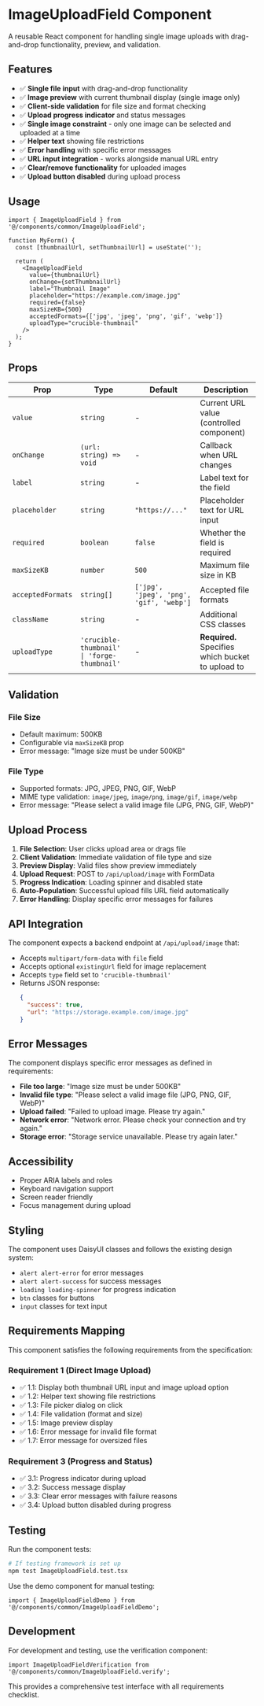 # ImageUploadField Component

A reusable React component for handling single image uploads with drag-and-drop functionality, preview, and validation.

## Features

- ✅ **Single file input** with drag-and-drop functionality
- ✅ **Image preview** with current thumbnail display (single image only)
- ✅ **Client-side validation** for file size and format checking
- ✅ **Upload progress indicator** and status messages
- ✅ **Single image constraint** - only one image can be selected and uploaded at a time
- ✅ **Helper text** showing file restrictions
- ✅ **Error handling** with specific error messages
- ✅ **URL input integration** - works alongside manual URL entry
- ✅ **Clear/remove functionality** for uploaded images
- ✅ **Upload button disabled** during upload process

## Usage

```tsx
import { ImageUploadField } from '@/components/common/ImageUploadField';

function MyForm() {
  const [thumbnailUrl, setThumbnailUrl] = useState('');

  return (
    <ImageUploadField
      value={thumbnailUrl}
      onChange={setThumbnailUrl}
      label="Thumbnail Image"
      placeholder="https://example.com/image.jpg"
      required={false}
      maxSizeKB={500}
      acceptedFormats={['jpg', 'jpeg', 'png', 'gif', 'webp']}
      uploadType="crucible-thumbnail"
    />
  );
}
```

## Props

| Prop | Type | Default | Description |
|------|------|---------|-------------|
| `value` | `string` | - | Current URL value (controlled component) |
| `onChange` | `(url: string) => void` | - | Callback when URL changes |
| `label` | `string` | - | Label text for the field |
| `placeholder` | `string` | `"https://..."` | Placeholder text for URL input |
| `required` | `boolean` | `false` | Whether the field is required |
| `maxSizeKB` | `number` | `500` | Maximum file size in KB |
| `acceptedFormats` | `string[]` | `['jpg', 'jpeg', 'png', 'gif', 'webp']` | Accepted file formats |
| `className` | `string` | - | Additional CSS classes |
| `uploadType` | `'crucible-thumbnail' \| 'forge-thumbnail'` | - | **Required.** Specifies which bucket to upload to |

## Validation

### File Size
- Default maximum: 500KB
- Configurable via `maxSizeKB` prop
- Error message: "Image size must be under 500KB"

### File Type
- Supported formats: JPG, JPEG, PNG, GIF, WebP
- MIME type validation: `image/jpeg`, `image/png`, `image/gif`, `image/webp`
- Error message: "Please select a valid image file (JPG, PNG, GIF, WebP)"

## Upload Process

1. **File Selection**: User clicks upload area or drags file
2. **Client Validation**: Immediate validation of file type and size
3. **Preview Display**: Valid files show preview immediately
4. **Upload Request**: POST to `/api/upload/image` with FormData
5. **Progress Indication**: Loading spinner and disabled state
6. **Auto-Population**: Successful upload fills URL field automatically
7. **Error Handling**: Display specific error messages for failures

## API Integration

The component expects a backend endpoint at `/api/upload/image` that:

- Accepts `multipart/form-data` with `file` field
- Accepts optional `existingUrl` field for image replacement
- Accepts `type` field set to `'crucible-thumbnail'`
- Returns JSON response:
  ```json
  {
    "success": true,
    "url": "https://storage.example.com/image.jpg"
  }
  ```

## Error Messages

The component displays specific error messages as defined in requirements:

- **File too large**: "Image size must be under 500KB"
- **Invalid file type**: "Please select a valid image file (JPG, PNG, GIF, WebP)"
- **Upload failed**: "Failed to upload image. Please try again."
- **Network error**: "Network error. Please check your connection and try again."
- **Storage error**: "Storage service unavailable. Please try again later."

## Accessibility

- Proper ARIA labels and roles
- Keyboard navigation support
- Screen reader friendly
- Focus management during upload

## Styling

The component uses DaisyUI classes and follows the existing design system:

- `alert alert-error` for error messages
- `alert alert-success` for success messages
- `loading loading-spinner` for progress indication
- `btn` classes for buttons
- `input` classes for text input

## Requirements Mapping

This component satisfies the following requirements from the specification:

### Requirement 1 (Direct Image Upload)
- ✅ 1.1: Display both thumbnail URL input and image upload option
- ✅ 1.2: Helper text showing file restrictions
- ✅ 1.3: File picker dialog on click
- ✅ 1.4: File validation (format and size)
- ✅ 1.5: Image preview display
- ✅ 1.6: Error message for invalid file format
- ✅ 1.7: Error message for oversized files

### Requirement 3 (Progress and Status)
- ✅ 3.1: Progress indicator during upload
- ✅ 3.2: Success message display
- ✅ 3.3: Clear error messages with failure reasons
- ✅ 3.4: Upload button disabled during progress

## Testing

Run the component tests:

```bash
# If testing framework is set up
npm test ImageUploadField.test.tsx
```

Use the demo component for manual testing:

```tsx
import { ImageUploadFieldDemo } from '@/components/common/ImageUploadFieldDemo';
```

## Development

For development and testing, use the verification component:

```tsx
import ImageUploadFieldVerification from '@/components/common/ImageUploadField.verify';
```

This provides a comprehensive test interface with all requirements checklist.